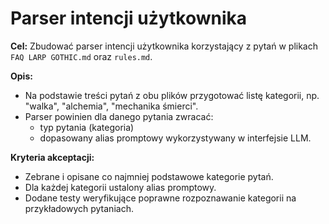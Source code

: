 # Parser intencji użytkownika

**Cel:** Zbudować parser intencji użytkownika korzystający z pytań w plikach `FAQ LARP GOTHIC.md` oraz `rules.md`.

**Opis:**
- Na podstawie treści pytań z obu plików przygotować listę kategorii, np. "walka", "alchemia", "mechanika śmierci".
- Parser powinien dla danego pytania zwracać:
  - typ pytania (kategoria)
  - dopasowany alias promptowy wykorzystywany w interfejsie LLM.

**Kryteria akceptacji:**
- Zebrane i opisane co najmniej podstawowe kategorie pytań.
- Dla każdej kategorii ustalony alias promptowy.
- Dodane testy weryfikujące poprawne rozpoznawanie kategorii na przykładowych pytaniach.
